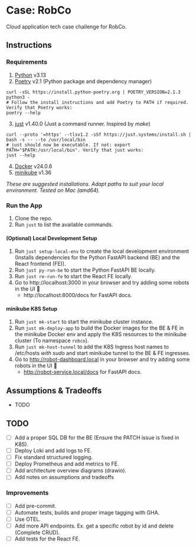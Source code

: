 # Case: RobCo
Cloud application tech case challenge for RobCo.

## Instructions

### Requirements
1. [Python](https://docs.python.org/3/using/unix.html#getting-and-installing-the-latest-version-of-python) v3.13
2. [Poetry](https://python-poetry.org/docs/#installation) v2.1 (Python package and dependency manager)
```
curl -sSL https://install.python-poetry.org | POETRY_VERSION=2.1.3 python3 -
# Follow the install instructions and add Poetry to PATH if required. Verify that Poetry works:
poetry --help
```
3. [just](https://github.com/casey/just?tab=readme-ov-file#installation) v1.40.0 (Just a command runner. Inspired by _make_)
```
curl --proto '=https' --tlsv1.2 -sSf https://just.systems/install.sh | bash -s -- --to /usr/local/bin
# just should now be executable. If not: export PATH="$PATH:/usr/local/bin". Verify that just works:
just --help
```
4. [Docker](https://docs.docker.com/desktop/) v24.0.6
5. [minikube](https://minikube.sigs.k8s.io/docs/start) v1.36

_These are suggested installations. Adapt paths to suit your local environment. Tested on Mac (amd64)._

### Run the App
1. Clone the repo.
2. Run `just` to list the available commands.

#### (Optional) Local Development Setup
1. Run `just setup-local-env` to create the local development environment (Installs dependencies for the Python FastAPI backend (BE) and the React frontend (FE)).
2. Run `just py-run-be` to start the Python FastAPI BE locally.
3. Run `just re-run-fe` to start the React FE locally.
4. Go to http://localhost:3000 in your browser and try adding some robots in the UI 🤖
   - http://localhost:8000/docs for FastAPI docs.

#### minikube K8S Setup
1. Run `just mk-start` to start the minikube cluster instance.
2. Run `just mk-deploy-app` to build the Docker images for the BE & FE in the minikube Docker env and apply the K8S resources to the minikube cluster (To namespace `robco`).
3. Run `just mk-host-tunnel` to add the K8S Ingress host names to /etc/hosts _with sudo_ and start minikube tunnel to the BE & FE ingresses.
4. Go to http://robot-dashboard.local in your browser and try adding some robots in the UI 🤖
   - http://robot-service.local/docs for FastAPI docs.

## Assumptions & Tradeoffs
- TODO

## TODO
- [ ] Add a proper SQL DB for the BE (Ensure the PATCH issue is fixed in K8S).
- [ ] Deploy Loki and add logs to FE.
- [ ] Fix standard structured logging.
- [ ] Deploy Prometheus and add metrics to FE.
- [ ] Add architecture overview diagrams (drawio).
- [ ] Add notes on assumptions and tradeoffs

### Improvements
- [ ] Add pre-commit.
- [ ] Automate tests, builds and proper image tagging with GHA.
- [ ] Use OTEL.
- [ ] Add more API endpoints. Ex. get a specific robot by id and delete (Complete CRUD).
- [ ] Add tests for the React FE.
